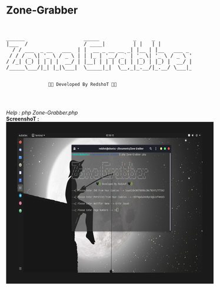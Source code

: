 # Zone-Grabber
<br>
<pre>
______                   _____           _     _
|___  /                  / ____|         | |   | |
  / / ___  _ __   ___  | |  __ _ __ __ _| |__ | |__   ___ _ __
 / / / _ \| '_ \ / _ \ | | |_ | '__/ _` | '_ \| '_ \ / _ \ '__|
/ /_| (_) | | | |  __/ | |__| | | | (_| | |_) | |_) |  __/ |
/_____\___/|_| |_|\___|  \_____|_|  \__,_|_.__/|_.__/ \___|_|

                    🖤🌿 Developed By RedshoT 🖤🌿
</pre>
<br>
<i>Help : php Zone-Grabber.php </i>
<br>
<b>ScreenshoT :</b>
<center><img src="https://raw.githubusercontent.com/RedshoT-kl/Zone-Grabber/master/Screenshot.png" 
alt="ScreenshoT" width="640" height="380" border="30" /></center>
